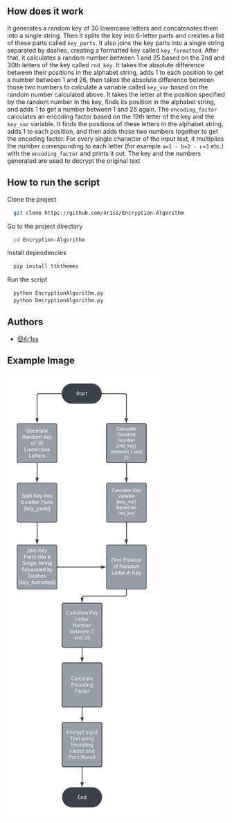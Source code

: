 
## How does it work


It generates a random key of 30 lowercase letters and concatenates them into a single string. Then it splits the key into 6-letter parts and creates a list of these parts called `key_parts`. It also joins the key parts into a single string separated by dashes, creating a formatted key called `key_formatted`. After that, it calculates a random number between 1 and 25 based on the 2nd and 30th letters of the key called `rnd_key`. It takes the absolute difference between their positions in the alphabet string, adds 1 to each position to get a number between 1 and 26, then takes the absolute difference between those two numbers to calculate a variable called `key_var` based on the random number calculated above. It takes the letter at the position specified by the random number in the key, finds its position in the alphabet string, and adds 1 to get a number between 1 and 26 again. The `encoding_factor` calculates an encoding factor based on the 19th letter of the key and the `key_var` variable. It finds the positions of these letters in the alphabet string, adds 1 to each position, and then adds those two numbers together to get the encoding factor. For every single character of the input text, it multiplies the number corresponding to each letter (for example `a=1 - b=2 - c=3` etc.) with the `encoding_factor` and prints it out. The key and the numbers generated are used to decrypt the original text


## How to run the script

Clone the project

```bash
  git clone https://github.com/4r1ss/Encryption-Algorithm
```

Go to the project directory

```bash
  cd Encryption-Algorithm
```

Install dependencies

```python
  pip install ttkthemes
```

Run the script

```python
  python EncryptionAlgorithm.py
  python DecryptionAlgorithm.py
```
## Authors

- [@4r1ss](https://github.com/4r1ss)

## Example Image

![App Screenshot](https://github.com/4r1ss/Encryption-Algorithm/blob/main/chart.jpeg)


